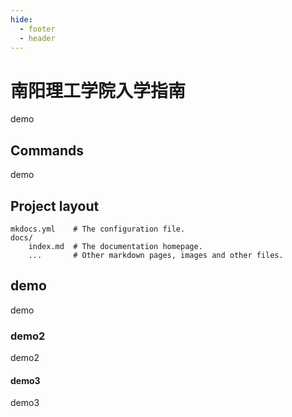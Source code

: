 ```yaml
---
hide:
  - footer
  - header
---
```


# 南阳理工学院入学指南

demo

## Commands

demo

## Project layout

    mkdocs.yml    # The configuration file.
    docs/
        index.md  # The documentation homepage.
        ...       # Other markdown pages, images and other files.

## demo

demo

### demo2

demo2

#### demo3

demo3
